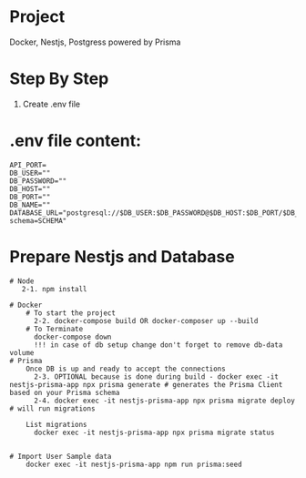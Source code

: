 # Project
Docker, Nestjs, Postgress powered by Prisma

# Step By Step

1. Create .env file
  # .env file content:
    API_PORT=
    DB_USER=""
    DB_PASSWORD=""
    DB_HOST=""
    DB_PORT=""
    DB_NAME=""
    DATABASE_URL="postgresql://$DB_USER:$DB_PASSWORD@$DB_HOST:$DB_PORT/$DB_NAME?schema=SCHEMA"


# Prepare Nestjs and Database

    # Node
       2-1. npm install
  
    # Docker
        # To start the project
          2-2. docker-compose build OR docker-composer up --build
        # To Terminate 
          docker-compose down
          !!! in case of db setup change don't forget to remove db-data volume
    # Prisma 
        Once DB is up and ready to accept the connections
          2-3. OPTIONAL because is done during build - docker exec -it nestjs-prisma-app npx prisma generate # generates the Prisma Client based on your Prisma schema
          2-4. docker exec -it nestjs-prisma-app npx prisma migrate deploy # will run migrations
      
        List migrations
          docker exec -it nestjs-prisma-app npx prisma migrate status


    # Import User Sample data
        docker exec -it nestjs-prisma-app npm run prisma:seed
